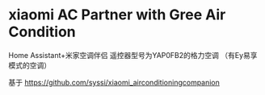 # xiaomi AC Partner with Gree Air Condition

Home Assistant+米家空调伴侣 遥控器型号为YAP0FB2的格力空调 （有Ey易享模式的空调）

基于 https://github.com/syssi/xiaomi_airconditioningcompanion
